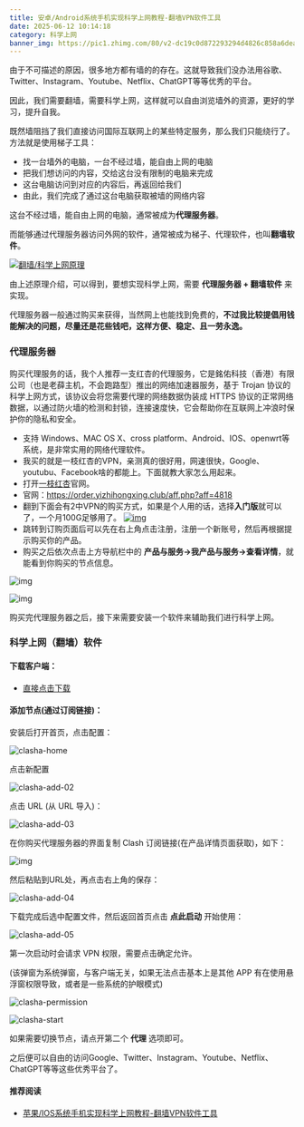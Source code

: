 ```yaml
---
title: 安卓/Android系统手机实现科学上网教程-翻墙VPN软件工具
date: 2025-06-12 10:14:18
category: 科学上网
banner_img: https://pic1.zhimg.com/80/v2-dc19c0d872293294d4826c858a6deab6_720w.png
---
```


由于不可描述的原因，很多地方都有墙的的存在。这就导致我们没办法用谷歌、Twitter、Instagram、Youtube、Netflix、ChatGPT等等优秀的平台。

因此，我们需要翻墙，需要科学上网，这样就可以自由浏览墙外的资源，更好的学习，提升自我。

既然墙阻挡了我们直接访问国际互联网上的某些特定服务，那么我们只能绕行了。方法就是使用梯子工具：

- 找一台墙外的电脑，一台不经过墙，能自由上网的电脑
- 把我们想访问的内容，交给这台没有限制的电脑来完成
- 这台电脑访问到对应的内容后，再返回给我们
- 由此，我们完成了通过这台电脑获取被墙的网络内容

这台不经过墙，能自由上网的电脑，通常被成为**代理服务器**。

而能够通过代理服务器访问外网的软件，通常被成为梯子、代理软件，也叫**翻墙软件**。

[![翻墙/科学上网原理](https://pic1.zhimg.com/80/v2-dc19c0d872293294d4826c858a6deab6_720w.png)](https://pic1.zhimg.com/80/v2-dc19c0d872293294d4826c858a6deab6_720w.png)

由上述原理介绍，可以得到，要想实现科学上网，需要 **代理服务器 + 翻墙软件** 来实现。

代理服务器一般通过购买来获得，当然网上也能找到免费的，**不过我比较提倡用钱能解决的问题，尽量还是花些钱吧，这样方便、稳定、且一劳永逸。**

### 代理服务器

购买代理服务的话，我个人推荐一支红杏的代理服务，它是銘佑科技（香港）有限公司（也是老薛主机，不会跑路型）推出的网络加速器服务，基于 Trojan 协议的科学上网方式，该协议会将您需要代理的网络数据伪装成 HTTPS 协议的正常网络数据，以通过防火墙的检测和封锁，连接速度快，它会帮助你在互联网上冲浪时保护你的隐私和安全。

- 支持 Windows、MAC OS X、cross platform、Android、IOS、openwrt等系统，是非常实用的网络代理软件。
- 我买的就是一枝红杏的VPN，亲测真的很好用，网速很快，Google、youtubu、Facebook啥的都能上。下面就教大家怎么用起来。
- 打开[一枝红杏](https://order.yizhihongxing.club/aff.php?aff=4818)官网。
- 官网：https://order.yizhihongxing.club/aff.php?aff=4818
- 翻到下面会有2中VPN的购买方式，如果是个人用的话，选择**入门版**就可以了，一个月100G足够用了。
  [![img](https://picx.zhimg.com/80/v2-244e645586693c51228d64ac5d41ca9d_720w.png)](https://picx.zhimg.com/80/v2-244e645586693c51228d64ac5d41ca9d_720w.png)
- 跳转到订购页面后可以先在右上角点击注册，注册一个新账号，然后再根据提示购买你的产品。
- 购买之后依次点击上方导航栏中的 **产品与服务->我产品与服务->查看详情**，就能看到你购买的节点信息。

![img](https://pica.zhimg.com/80/v2-2d44e88baa237bfe08fe7f5818f28d97_720w.png)



![img](https://picx.zhimg.com/80/v2-2ba28aad0e03218b8498758845a4008a_720w.png)

购买完代理服务器之后，接下来需要安装一个软件来辅助我们进行科学上网。

### 科学上网（翻墙）软件

#### 下载客户端：

- [直接点击下载](https://repo.yizhihongxing.app/ClashMetaForAndroid/v2.11.0/cmfa-2.11.0-meta-universal-release.apk)

#### 添加节点(通过订阅链接)：

安装后打开首页，点击配置：

![clasha-home](https://pic1.zhimg.com/80/v2-2b58ac8258503c00b66223069501745a_720w.png)

点击新配置

![clasha-add-02](https://picx.zhimg.com/80/v2-7d2406b3836c304be53b3e5deb77f78d_720w.png)

点击 URL (从 URL 导入)：

![clasha-add-03](https://picx.zhimg.com/80/v2-c43aceea1c5bebcb78cbd6aae1471ca3_720w.png)

在你购买代理服务器的界面复制 Clash 订阅链接(在产品详情页面获取)，如下：

![img](https://picx.zhimg.com/80/v2-a00e83162104477d9464d44b28a95ad0_720w.png)

然后粘贴到URL处，再点击右上角的保存：

![clasha-add-04](https://picx.zhimg.com/80/v2-c52ce948d9f6646accfbc7f7782da950_720w.png)

下载完成后选中配置文件，然后返回首页点击 **点此启动** 开始使用：

![clasha-add-05](https://pic1.zhimg.com/80/v2-2c4aff4c37f5e86b576ef735260a8494_720w.png)

第一次启动时会请求 VPN 权限，需要点击确定允许。

(该弹窗为系统弹窗，与客户端无关，如果无法点击基本上是其他 APP 有在使用悬浮窗权限导致，或者是一些系统的护眼模式)

![clasha-permission](https://pic1.zhimg.com/80/v2-6ee36ed2955a66aadcef42f689c1679a_720w.png)

![clasha-start](https://picx.zhimg.com/80/v2-9ea5569b6712992d66cd175a5cef05ca_720w.png)

如果需要切换节点，请点开第二个 **代理** 选项即可。

之后便可以自由的访问Google、Twitter、Instagram、Youtube、Netflix、ChatGPT等等这些优秀平台了。

#### 推荐阅读

+ [苹果/IOS系统手机实现科学上网教程-翻墙VPN软件工具](https://tanqingbo.cn/ios-open-internet/)